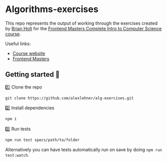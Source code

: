 # Algorithms-exercises

This repo represents the output of working through the exercises created by [Brian Holt](https://twitter.com/holtbt) for the [Frontend Masters Complete Intro to Computer Science course](https://frontendmasters.com/courses/computer-science-v2/).

Useful links:
- [Course website](https://btholt.github.io/complete-intro-to-computer-science/)
- [Frontend Masters](https://frontendmasters.com/)

## Getting started 🚀

:one: Clone the repo

```
git clone https://github.com/alexlehner/alg-exercises.git
```

:two: Install dependencies

```bash
npm i
```

:three: Run tests

```bash
npm run test specs/path/to/folder
```

Alternatively you can have tests automatically run on save by doing `npm run test:watch`.
